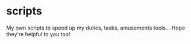 # scripts
My own scripts to speed up my duties, tasks, amusements tools... 
Hope they're helpful to you too!
